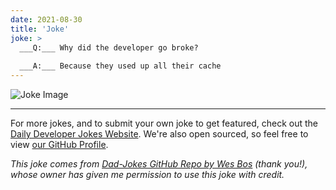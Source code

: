 ```yaml
---
date: 2021-08-30
title: 'Joke'
joke: >
  ___Q:___ Why did the developer go broke?
  
  ___A:___ Because they used up all their cache
---
```



![Joke Image](https://private.xtrp.io/projects/DailyDeveloperJokes/public_image_server/images/5e1258f50f7c0.png)

---

For more jokes, and to submit your own joke to get featured, check out the [Daily Developer Jokes Website](https://dailydeveloperjokes.github.io/). We're also open sourced, so feel free to view [our GitHub Profile](https://github.com/dailydeveloperjokes).


_This joke comes from [Dad-Jokes GitHub Repo by Wes Bos](https://github.com/wesbos/dad-jokes) (thank you!), whose owner has given me permission to use this joke with credit._

<!--
Joke text:
**Q:** Why did the developer go broke?

**A:** Because they used up all their cache
 -->


